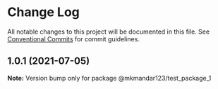 # Change Log

All notable changes to this project will be documented in this file.
See [Conventional Commits](https://conventionalcommits.org) for commit guidelines.

## 1.0.1 (2021-07-05)

**Note:** Version bump only for package @mkmandar123/test_package_1
